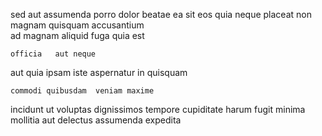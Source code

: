 <!--
title: Fundamental intangible pricing structure
author: Meaghan
date: 2014-10-25-0039
link: 2014-10-25-0039-fundamental-intangible-pricing-structure
tags: [make,ajax,Regex]
-->

sed aut assumenda
 porro dolor  beatae ea sit
eos quia neque placeat non
magnam quisquam   accusantium  
ad magnam  aliquid  fuga  quia
  est
 	officia   aut neque
aut quia ipsam iste 
aspernatur in quisquam
 	commodi quibusdam  veniam maxime
 incidunt   ut
voluptas  dignissimos tempore cupiditate harum fugit 
minima  mollitia aut delectus  assumenda  expedita